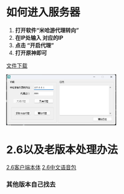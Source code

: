 # 如何进入服务器

1. **打开软件“米哈游代理转向”** 
2. **在IP处输入 对应的IP** 
3. **点击 “开启代理”**
4. **打开原神即可**

[文件下载](https://github.com/xiaoyuban1213/genshin-fabu/releases)

<img src="QQ截图20220616162609.png" alt="QQ截图20220616162609" style="zoom:50%;" />

# 2.6以及老版本处理办法

[2.6客户端本体](https://autopatchcn.yuanshen.com/client_app/download/pc_zip/20220318210005_l9zBcCngXHqIrxpk/YuanShen_2.6.0.zip)  [2.6中文语音包](https://autopatchcn.yuanshen.com/client_app/download/pc_zip/20220318210005_l9zBcCngXHqIrxpk/Audio_Chinese_2.6.0.zip)

### 其他版本自己找去
